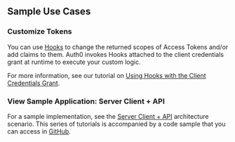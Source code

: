 ## Sample Use Cases

### Customize Tokens

You can use [Hooks](/hooks) to change the returned scopes of Access Tokens and/or add claims to them. Auth0 invokes Hooks attached to the client credentials grant at runtime to execute your custom logic.

For more information, see our tutorial on [Using Hooks with the Client Credentials Grant](/api-auth/tutorials/client-credentials/customize-with-hooks).


### View Sample Application: Server Client + API

For a sample implementation, see the [Server Client + API](/architecture-scenarios/application/server-api) architecture scenario. This series of tutorials is accompanied by a code sample that you can access in [GitHub](https://github.com/auth0-samples/auth0-pnp-exampleco-timesheets).
